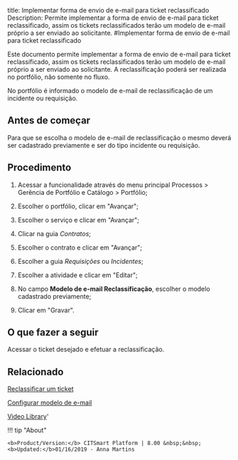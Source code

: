 title: Implementar forma de envio de e-mail para ticket reclassificado
Description: Permite implementar a forma de envio de e-mail para ticket reclassificado, assim os tickets reclassificados terão um modelo de e-mail próprio a ser enviado ao solicitante.
#Implementar forma de envio de e-mail para ticket reclassificado

Este documento permite implementar a forma de envio de e-mail para ticket
reclassificado, assim os tickets reclassificados terão um modelo de e-mail
próprio a ser enviado ao solicitante. A reclassificação poderá ser realizada no
portfólio, não somente no fluxo.

No portfólio é informado o modelo de e-mail de reclassificação de um incidente
ou requisição.

Antes de começar
--------------------

Para que se escolha o modelo de e-mail de reclassificação o mesmo deverá ser
cadastrado previamente e ser do tipo incidente ou requisição.

Procedimento
----------------

1.  Acessar a funcionalidade através do menu principal Processos \> Gerência de
    Portfólio e Catálogo \> Portfólio;

2.  Escolher o portfólio, clicar em "Avançar";

3.  Escolher o serviço e clicar em "Avançar";

4.  Clicar na guia *Contratos*;

5.  Escolher o contrato e clicar em "Avançar";

6.  Escolher a guia *Requisições* ou *Incidentes*;

7.  Escolher a atividade e clicar em "Editar";

8.  No campo **Modelo de e-mail Reclassificação**, escolher o modelo cadastrado
    previamente;

9.  Clicar em "Gravar".

O que fazer a seguir
--------------------

Acessar o ticket desejado e efetuar a reclassificação.


Relacionado
-------

[Reclassificar um ticket](/pt-br/citsmart-platform-8/processes/tickets/use/reclassify-ticket.html)

[Configurar modelo de e-mail](/pt-br/citsmart-platform-8/platform-administration/email-settings/email-templates-configure-email-template.html)

<i class='fa fa-youtube-play  fa-2x' style='color:#97ce17;vertical-align: middle;'> </i> [Video Library](https://www.youtube.com/playlist?list=PLB5qK2uzf2RPUBXWp7r7A0YUQY07qkSrO)'

!!! tip "About"

    <b>Product/Version:</b> CITSmart Platform | 8.00 &nbsp;&nbsp;
    <b>Updated:</b>01/16/2019 - Anna Martins
